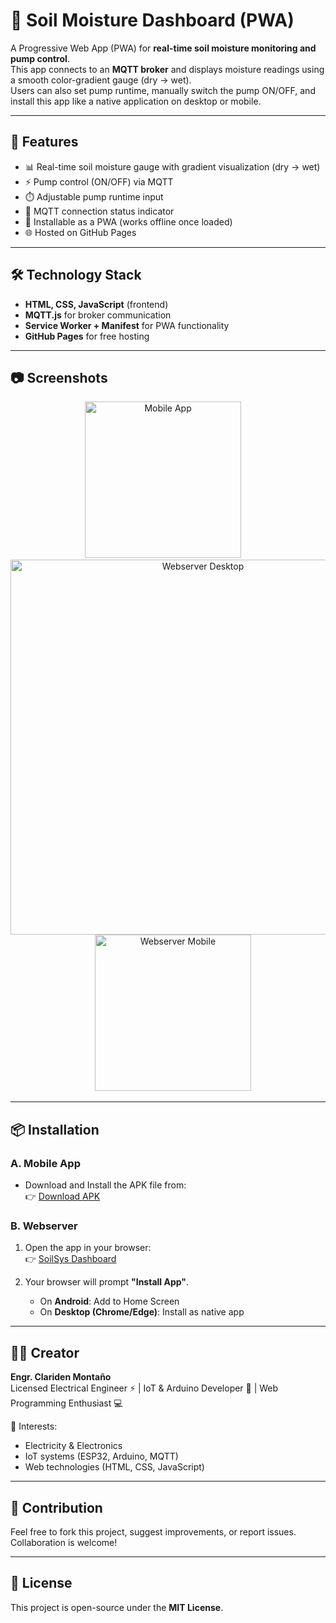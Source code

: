 # 🌱 Soil Moisture Dashboard (PWA)

A Progressive Web App (PWA) for **real-time soil moisture monitoring and pump control**.  
This app connects to an **MQTT broker** and displays moisture readings using a smooth color-gradient gauge (dry → wet).  
Users can also set pump runtime, manually switch the pump ON/OFF, and install this app like a native application on desktop or mobile.

---

## 🚀 Features
- 📊 Real-time soil moisture gauge with gradient visualization (dry → wet)
- ⚡ Pump control (ON/OFF) via MQTT
- ⏱️ Adjustable pump runtime input
- 🔔 MQTT connection status indicator
- 📱 Installable as a PWA (works offline once loaded)
- 🌐 Hosted on GitHub Pages

---

## 🛠️ Technology Stack
- **HTML, CSS, JavaScript** (frontend)
- **MQTT.js** for broker communication
- **Service Worker + Manifest** for PWA functionality
- **GitHub Pages** for free hosting

---

## 📷 Screenshots

<p align="center">
  <img src="https://github.com/user-attachments/assets/32e81c14-8fe5-42d2-9e2a-d27e03efa926" alt="Mobile App" width="250" />
  &nbsp;&nbsp;&nbsp;
  <img src="https://github.com/user-attachments/assets/ffdb51e4-82c2-4ee4-962f-be2bcfffa8f8" alt="Webserver Desktop" width="600" />
  &nbsp;&nbsp;&nbsp;
  <img src="https://github.com/user-attachments/assets/f2d54dc7-aeec-4afc-a4b1-a28ba8f0bb1d" alt="Webserver Mobile" width="250" />
</p>

---

## 📦 Installation

### A. Mobile App
- Download and Install the APK file from:  
  👉 [Download APK](https://github.com/mclards/soilsys-dashboard/releases/download/v1.0.0/SoilSysApp.apk)

### B. Webserver
1. Open the app in your browser:  
   👉 [SoilSys Dashboard](https://mclards.github.io/soilsys-dashboard/)

2. Your browser will prompt **"Install App"**.  
   - On **Android**: Add to Home Screen  
   - On **Desktop (Chrome/Edge)**: Install as native app  

---

## 👨‍💻 Creator
**Engr. Clariden Montaño**  
Licensed Electrical Engineer ⚡ | IoT & Arduino Developer 🤖 | Web Programming Enthusiast 💻  

📌 Interests:  
- Electricity & Electronics  
- IoT systems (ESP32, Arduino, MQTT)  
- Web technologies (HTML, CSS, JavaScript)  

---

## 🤝 Contribution
Feel free to fork this project, suggest improvements, or report issues. Collaboration is welcome!

---

## 📄 License
This project is open-source under the **MIT License**.
